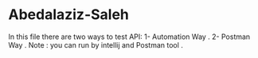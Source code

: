 # Abedalaziz-Saleh
In this file there are two ways to test API:
1- Automation Way .
2- Postman Way . 
Note : you can run by intellij and Postman tool .
